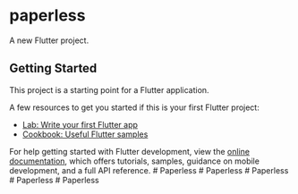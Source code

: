 # paperless

A new Flutter project.

## Getting Started

This project is a starting point for a Flutter application.

A few resources to get you started if this is your first Flutter project:

- [Lab: Write your first Flutter app](https://docs.flutter.dev/get-started/codelab)
- [Cookbook: Useful Flutter samples](https://docs.flutter.dev/cookbook)

For help getting started with Flutter development, view the
[online documentation](https://docs.flutter.dev/), which offers tutorials,
samples, guidance on mobile development, and a full API reference.
#   P a p e r l e s s  
 #   P a p e r l e s s  
 #   P a p e r l e s s  
 #   P a p e r l e s s  
 #   P a p e r l e s s  
 